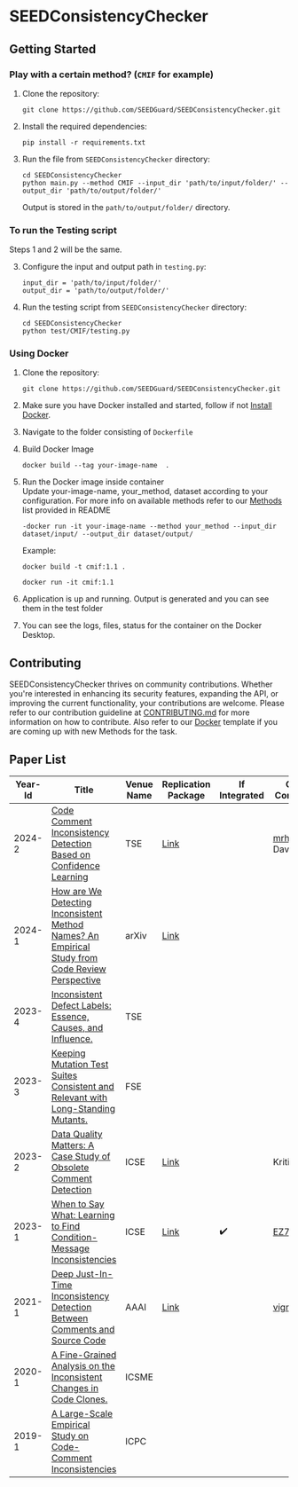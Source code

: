 # SEEDConsistencyChecker

## Getting Started

### Play with a certain method? (`CMIF` for example)

1. Clone the repository:
   ```
   git clone https://github.com/SEEDGuard/SEEDConsistencyChecker.git
   ```
2. Install the required dependencies:
   ```
   pip install -r requirements.txt
   ```

3. Run the file from `SEEDConsistencyChecker` directory:

   ```
   cd SEEDConsistencyChecker
   python main.py --method CMIF --input_dir 'path/to/input/folder/' --output_dir 'path/to/output/folder/'
   ```

   Output is stored in the `path/to/output/folder/` directory.

### To run the Testing script

Steps 1 and 2 will be the same.

3. Configure the input and output path in `testing.py`:

   ```
   input_dir = 'path/to/input/folder/'
   output_dir = 'path/to/output/folder/'
   ``` 

4. Run the testing script from `SEEDConsistencyChecker` directory:

   ```
   cd SEEDConsistencyChecker
   python test/CMIF/testing.py
   ```
### Using Docker

1. Clone the repository:
   ```
   git clone https://github.com/SEEDGuard/SEEDConsistencyChecker.git
   ```
2. Make sure you have Docker installed and started, follow if not [Install Docker](https://docs.docker.com/engine/install/).

3. Navigate to the folder consisting of `Dockerfile`

4. Build Docker Image
   ```
   docker build --tag your-image-name  .
   ```
5. Run the Docker image inside container  
   Update your-image-name, your_method, dataset according to your configuration. For more info on available methods refer to our [Methods](https://github.com/SEEDGuard/SEEDUtils/blob/main/README.md) list provided in README
   ```
   -docker run -it your-image-name --method your_method --input_dir dataset/input/ --output_dir dataset/output/
   ```
   Example:
   
   ```
   docker build -t cmif:1.1 .
   
   docker run -it cmif:1.1
   ```
6. Application is up and running. Output is generated and you can see them in the test folder 
7. You can see the logs, files, status for the container on the Docker Desktop.


## Contributing

SEEDConsistencyChecker thrives on community contributions. Whether you're interested in enhancing its security features, expanding the API, or improving the current functionality, your contributions are welcome. Please refer to our contribution guideline at [CONTRIBUTING.md](https://github.com/SEEDGuard/SEEDConsistencyChecker/blob/main/CONTRIBUTING.md) for more information on how to contribute. Also refer to our [Docker](https://github.com/SEEDGuard/SEEDUtils/blob/main/template/Dockerfile) template if you are coming up with new Methods for the task.

## Paper List

| Year-Id | Title                                                                                                                               | Venue Name | Replication Package                                                  | If Integrated | Current Contributors| 
| ------- | ----------------------------------------------------------------------------------------------------------------------------------- | ---------- | -------------------------------------------------------------------- | ------------- | --------- |
| 2024-2  | [Code Comment Inconsistency Detection Based on Confidence Learning](https://ieeexplore.ieee.org/abstract/document/10416264)         | TSE        | [Link](https://github.com/seekerstrive/MCCL)                         |               | [mrhuggins03](https://github.com/SEEDGuard/SEEDConsistencyChecker/tree/mitchell), David Wang
| 2024-1  | [How are We Detecting Inconsistent Method Names? An Empirical Study from Code Review Perspective](https://arxiv.org/abs/2308.12701) | arXiv      | [Link](https://figshare.com/s/8cdb4e3208e01991e45c)                  |               |
| 2023-4  | [Inconsistent Defect Labels: Essence, Causes, and Influence.](https://doi.org/10.1109/TSE.2022.3156787)                             | TSE        |
| 2023-3  | [Keeping Mutation Test Suites Consistent and Relevant with Long-Standing Mutants.](https://doi.org/10.1145/3611643.3613089)         | FSE        |
| 2023-2  | [Data Quality Matters: A Case Study of Obsolete Comment Detection](https://ieeexplore.ieee.org/abstract/document/10172689)          | ICSE       | [Link](https://github.com/SoftWiser-group/AdvOC)                     |               | Kriti Patnala
| 2023-1  | [When to Say What: Learning to Find Condition-Message Inconsistencies](https://ieeexplore.ieee.org/abstract/document/10172811)      | ICSE       | [Link](https://zenodo.org/records/7624781)                           | :heavy_check_mark: | [EZ7051](https://github.com/SEEDGuard/SEEDConsistencyChecker/tree/main/core/CMIF)
| 2021-1  | [Deep Just-In-Time Inconsistency Detection Between Comments and Source Code](https://arxiv.org/pdf/2010.01625.pdf)                  | AAAI       | [Link](https://github.com/panthap2/deep-jit-inconsistency-detection) |               | [vigneskv](https://github.com/SEEDGuard/SEEDConsistencyChecker/tree/vigneskv)
| 2020-1  | [A Fine-Grained Analysis on the Inconsistent Changes in Code Clones.](https://doi.org/10.1109/ICSME46990.2020.00030)                | ICSME      |
| 2019-1  | [A Large-Scale Empirical Study on Code-Comment Inconsistencies](https://doi.org/10.1109/ICPC.2019.00019)                            | ICPC       |                                                                      |               |
